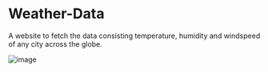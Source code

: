 # Weather-Data
A website to fetch the data consisting temperature, humidity and windspeed of any city across the globe. 

![image](https://user-images.githubusercontent.com/78313062/177548113-e2a93a8f-fcc8-4ea9-acf2-83a09d71e568.png)

